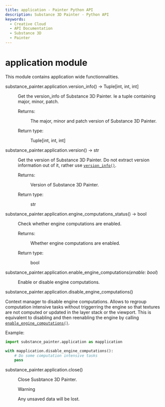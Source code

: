 ```yaml
---
title: application - Painter Python API
description: Substance 3D Painter - Python API
keywords:
  - Creative Cloud
  - API Documentation
  - Substance 3D
  - Painter
---
```
















<h1>application module<a class="headerlink" href="#module-substance_painter.application" title="Link to this heading"> </a></h1>
<p class>This module contains application wide functionnalities.</p>
<dl class="py function">
<dt class="sig sig-object py" id="substance_painter.application.version_info">
substance_painter.application.version_info() → Tuple[int, int, int]<a class="headerlink" href="#substance_painter.application.version_info" title="Link to this definition"> </a></dt>
<dd><p class>Get the version_info of Substance 3D Painter. Ie a tuple containing major, minor, patch.</p>
<dl class="field-list simple">
<dt class="field-odd">Returns:</dt>
<dd class="field-odd"><p class>The major, minor and patch version of Substance 3D Painter.</p>
</dd>
<dt class="field-even">Return type:</dt>
<dd class="field-even"><p class>Tuple[int, int, int]</p>
</dd>
</dl>
</dd></dl>
<dl class="py function">
<dt class="sig sig-object py" id="substance_painter.application.version">
substance_painter.application.version() → str<a class="headerlink" href="#substance_painter.application.version" title="Link to this definition"> </a></dt>
<dd><p class>Get the version of Substance 3D Painter. Do not extract version information out of it,
rather use <a class="reference internal" href="#substance_painter.application.version_info" title="substance_painter.application.version_info"><code class="xref py py-func docutils literal notranslate">version_info()</code></a>.</p>
<dl class="field-list simple">
<dt class="field-odd">Returns:</dt>
<dd class="field-odd"><p class>Version of Substance 3D Painter.</p>
</dd>
<dt class="field-even">Return type:</dt>
<dd class="field-even"><p class>str</p>
</dd>
</dl>
</dd></dl>
<dl class="py function">
<dt class="sig sig-object py" id="substance_painter.application.engine_computations_status">
substance_painter.application.engine_computations_status() → bool<a class="headerlink" href="#substance_painter.application.engine_computations_status" title="Link to this definition"> </a></dt>
<dd><p class>Check whether engine computations are enabled.</p>
<dl class="field-list simple">
<dt class="field-odd">Returns:</dt>
<dd class="field-odd"><p class>Whether engine computations are enabled.</p>
</dd>
<dt class="field-even">Return type:</dt>
<dd class="field-even"><p class>bool</p>
</dd>
</dl>
</dd></dl>
<dl class="py function">
<dt class="sig sig-object py" id="substance_painter.application.enable_engine_computations">
substance_painter.application.enable_engine_computations(<em class="sig-param">enable: bool</em>)<a class="headerlink" href="#substance_painter.application.enable_engine_computations" title="Link to this definition"> </a></dt>
<dd><p class>Enable or disable engine computations.</p>
</dd></dl>

<dt class="sig sig-object py" id="substance_painter.application.disable_engine_computations">
substance_painter.application.disable_engine_computations()<a class="headerlink" href="#substance_painter.application.disable_engine_computations" title="Link to this definition"> </a></dt>
<p class>Context manager to disable engine computations.
Allows to regroup computation intensive tasks without triggerring the engine so that textures
are not computed or updated in the layer stack or the viewport.
This is equivalent to disabling and then reenabling the engine by calling
<a class="reference internal" href="#substance_painter.application.enable_engine_computations" title="substance_painter.application.enable_engine_computations"><code class="xref py py-func docutils literal notranslate">enable_engine_computations()</code></a>.</p>
<p class>Example:</p>


```python
import substance_painter.application as mapplication

with mapplication.disable_engine_computations():
	# Do some computation intensive tasks
	pass
```




<dl class="py function">
<dt class="sig sig-object py" id="substance_painter.application.close">
substance_painter.application.close()<a class="headerlink" href="#substance_painter.application.close" title="Link to this definition"> </a></dt>
<dd><p class>Close Susbtance 3D Painter.</p>
<div class="admonition warning">
<p class>Warning</p>
<p class>Any unsaved data will be lost.</p>
</div>
</dd></dl>










